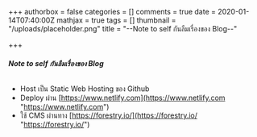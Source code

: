 +++
authorbox = false
categories = []
comments = true
date = 2020-01-14T07:40:00Z
mathjax = true
tags = []
thumbnail = "/uploads/placeholder.png"
title = "--Note to self กันลืมเรื่องของ Blog--"

+++
###### **Note to self กันลืมเรื่องของ Blog**

* Host เป็น Static Web Hosting ของ Github
* Deploy ผ่าน [https://www.netlify.com](https://www.netlify.com "https://www.netlify.com")
* ใช้ CMS ผ่านทาง [https://forestry.io/](https://forestry.io/ "https://forestry.io/")